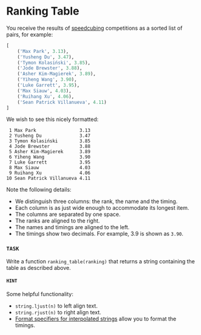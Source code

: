 # Ranking Table

You receive the results of [speedcubing](https://en.wikipedia.org/wiki/Speedcubing) competitions as a sorted list of pairs, for example:

```python
[
    ('Max Park', 3.13),
    ('Yusheng Du', 3.47),
    ('Tymon Kolasiński', 3.85),
    ('Jode Brewster', 3.88),
    ('Asher Kim-Magierek', 3.89),
    ('Yiheng Wang', 3.90),
    ('Luke Garrett', 3.95),
    ('Max Siauw', 4.03),
    ('Ruihang Xu', 4.06),
    ('Sean Patrick Villanueva', 4.11)
]
```

We wish to see this nicely formatted:

```text
 1 Max Park                3.13
 2 Yusheng Du              3.47
 3 Tymon Kolasiński        3.85
 4 Jode Brewster           3.88
 5 Asher Kim-Magierek      3.89
 6 Yiheng Wang             3.90
 7 Luke Garrett            3.95
 8 Max Siauw               4.03
 9 Ruihang Xu              4.06
10 Sean Patrick Villanueva 4.11
```

Note the following details:

- We distinguish three columns: the rank, the name and the timing.
- Each column is as just wide enough to accommodate its longest item.
- The columns are separated by one space.
- The ranks are aligned to the right.
- The names and timings are aligned to the left.
- The timings show two decimals.
  For example, 3.9 is shown as `3.90`.

### `TASK`

Write a function `ranking_table(ranking)` that returns a string containing the table as described above.

#### `HINT`

Some helpful functionality:

- `string.ljust(n)` to left align text.
- `string.rjust(n)` to right align text.
- [Format specifiers for interpolated strings](https://docs.python.org/3/library/string.html#format-specification-mini-language) allow you to format the timings.
